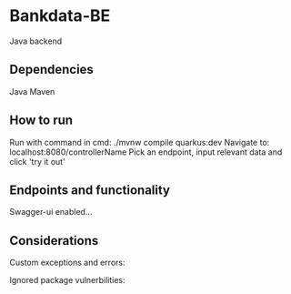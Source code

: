 # Bankdata-BE
Java backend

## Dependencies
Java
Maven

## How to run
Run with command in cmd: ./mvnw compile quarkus:dev
Navigate to: localhost:8080/controllerName
Pick an endpoint, input relevant data and click 'try it out'

## Endpoints and functionality
Swagger-ui enabled...

## Considerations
Custom exceptions and errors:

Ignored package vulnerbilities:
